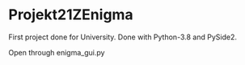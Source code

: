 # Projekt21ZEnigma

First project done for University. 
Done with Python-3.8 and PySide2.

Open through enigma_gui.py
